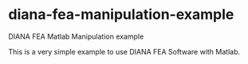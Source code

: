 # diana-fea-manipulation-example
DIANA FEA Matlab Manipulation example

This is a very simple example to use DIANA FEA Software with Matlab.
